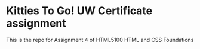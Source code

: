# Kitties To Go! UW Certificate assignment
This is the repo for Assignment 4 of HTML5100 HTML and CSS Foundations